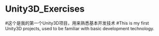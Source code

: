 Unity3D_Exercises
=================
#这个是我的第一个Unity3D项目，用来熟悉基本开发技术
#This is my first Unity3D projects, used to be familiar with basic development technology.
